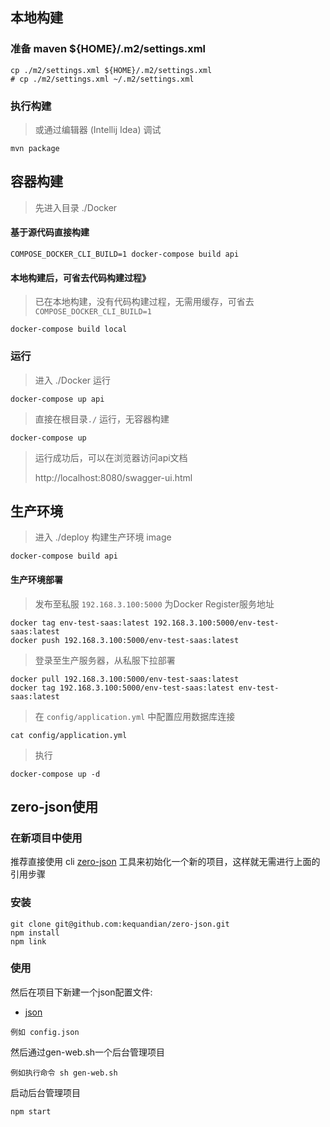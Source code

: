 ## 本地构建

### 准备 maven ${HOME}/.m2/settings.xml
```shell
cp ./m2/settings.xml ${HOME}/.m2/settings.xml
# cp ./m2/settings.xml ~/.m2/settings.xml
```

### 执行构建
> 或通过编辑器 (Intellij Idea) 调试
```shell
mvn package
```

## 容器构建
> 先进入目录 ./Docker

#### 基于源代码直接构建
```shell
COMPOSE_DOCKER_CLI_BUILD=1 docker-compose build api
```

#### 本地构建后，可省去代码构建过程》 
> 已在本地构建，没有代码构建过程，无需用缓存，可省去 `COMPOSE_DOCKER_CLI_BUILD=1`
```shell
docker-compose build local
```


### 运行
> 进入 ./Docker 运行
```shell
docker-compose up api
```
>
> 直接在根目录`./` 运行，无容器构建
```shell
docker-compose up
```
>
> 运行成功后，可以在浏览器访问api文档 
>
> http://localhost:8080/swagger-ui.html


## 生产环境
> 进入 ./deploy 构建生产环境 image
```shell
docker-compose build api
```

#### 生产环境部署
> 发布至私服 `192.168.3.100:5000` 为Docker Register服务地址
```
docker tag env-test-saas:latest 192.168.3.100:5000/env-test-saas:latest
docker push 192.168.3.100:5000/env-test-saas:latest
```
> 登录至生产服务器，从私服下拉部署
```
docker pull 192.168.3.100:5000/env-test-saas:latest
docker tag 192.168.3.100:5000/env-test-saas:latest env-test-saas:latest
```
> 在 `config/application.yml` 中配置应用数据库连接
```
cat config/application.yml
```
> 执行
```
docker-compose up -d
```


## zero-json使用

### 在新项目中使用
推荐直接使用 cli [zero-json](https://github.com/kequandian/zero-json) 工具来初始化一个新的项目，这样就无需进行上面的引用步骤

### 安装
``` shell
git clone git@github.com:kequandian/zero-json.git
npm install 
npm link
```

### 使用
然后在项目下新建一个json配置文件:

 - [json](json.md)

``` 
例如 config.json
```

然后通过gen-web.sh一个后台管理项目

``` 
例如执行命令 sh gen-web.sh
```

启动后台管理项目

``` 
npm start
```